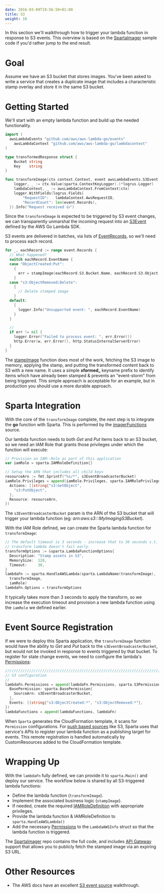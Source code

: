 ```yaml
---
date: 2016-03-09T19:56:50+01:00
title: S3
weight: 10
---
```



In this section we'll walkthrough how to trigger your lambda function in response to S3 events.  This overview is based on the [SpartaImager](https://github.com/mweagle/SpartaImager) sample code if you'd rather jump to the end result.

# Goal

Assume we have an S3 bucket that stores images.  You've been asked to write a service that creates a duplicate image that includes a characteristic stamp overlay and store it in the same S3 bucket.

# Getting Started

We'll start with an empty lambda function and build up the needed functionality.

```go
import (
  awsLambdaEvents "github.com/aws/aws-lambda-go/events"
	awsLambdaContext "github.com/aws/aws-lambda-go/lambdacontext"
)

type transformedResponse struct {
	Bucket string
	Key    string
}

func transformImage(ctx context.Context, event awsLambdaEvents.S3Event) ([]transformedResponse, error) {
	logger, _ := ctx.Value(sparta.ContextKeyLogger).(*logrus.Logger)
	lambdaContext, _ := awsLambdaContext.FromContext(ctx)
	logger.WithFields(logrus.Fields{
		"RequestID":   lambdaContext.AwsRequestID,
		"RecordCount": len(event.Records),
  }).Info("Request received 👍")

```


Since the `transformImage` is expected to be triggered by S3 event changes, we can transparently unmarshal
the incoming request into an [S3Event](https://github.com/aws/aws-lambda-go/blob/master/events/s3.go#L9)
defined by the AWS Go Lambda SDK.

S3 events are delivered in batches, via lists of [EventRecords](https://godoc.org/github.com/mweagle/Sparta/aws/s3#EventRecord), so we'll need to process each record.

```go
for _, eachRecord := range event.Records {
  // What happened?
  switch eachRecord.EventName {
  case "ObjectCreated:Put":
    {
      err = stampImage(eachRecord.S3.Bucket.Name, eachRecord.S3.Object.Key, logger)
    }
  case "s3:ObjectRemoved:Delete":
    {
      // Delete stamped image
    }
  default:
    {
      logger.Info("Unsupported event: ", eachRecord.EventName)
    }
  }

  //
  if err != nil {
    logger.Error("Failed to process event: ", err.Error())
    http.Error(w, err.Error(), http.StatusInternalServerError)
  }
}
```

The [stampImage](https://github.com/mweagle/SpartaImager/blob/master/application.go#L57) function does most of the work, fetching the S3 image to memory,
applying the stamp, and putting the transformed content back to S3 with a new name.  It uses a simple **xformed_** keyname prefix to identify
items which have already been stamped & prevents an "event-storm" from being triggered.  This simple approach is acceptable for an example,
but in production you should use a more durable approach.

# Sparta Integration

With the core of the `transformImage` complete, the next step is to integrate the **go** function with Sparta.  This is performed by the [imagerFunctions](https://github.com/mweagle/SpartaImager/blob/master/application.go#L200) source.

Our lambda function needs to both *Get* and *Put* items back to an S3 bucket, so we need an IAM Role that grants those privileges under which the function will execute:

```go
// Provision an IAM::Role as part of this application
var iamRole = sparta.IAMRoleDefinition{}

// Setup the ARN that includes all child keys
resourceArn := fmt.Sprintf("%s/*", s3EventBroadcasterBucket)
iamRole.Privileges = append(iamRole.Privileges, sparta.IAMRolePrivilege{
  Actions: []string{"s3:GetObject",
    "s3:PutObject",
  },
  Resource: resourceArn,
})
```

The `s3EventBroadcasterBucket` param is the ARN of the S3 bucket that will trigger your lambda function (eg: _arn:aws:s3:::MyImagingS3Bucket_).

With the IAM Role defined, we can create the Sparta lambda function for `transformImage`:

```go
// The default timeout is 3 seconds - increase that to 30 seconds s.t. the
// transform lambda doesn't fail early.
transformOptions := &sparta.LambdaFunctionOptions{
  Description: "Stamp assets in S3",
  MemorySize:  128,
  Timeout:     30,
}
lambdaFn := sparta.HandleAWSLambda(sparta.LambdaName(transformImage),
  transformImage,
  iamRole)
lambdaFn.Options = transformOptions
```

It typically takes more than 3 seconds to apply the transform, so we increase the execution timeout and provision a new
lambda function using the `iamRole` we defined earlier.

# Event Source Registration

If we were to deploy this Sparta application, the `transformImage` function would have the ability to *Get* and *Put* back
to the `s3EventBroadcasterBucket`, but would not be invoked in response to events triggered by that bucket.  To register
for state change events, we need to configure the lambda's [Permissions](http://docs.aws.amazon.com/lambda/latest/dg/intro-permission-model.html):

```go
//////////////////////////////////////////////////////////////////////////////
// S3 configuration
//
lambdaFn.Permissions = append(lambdaFn.Permissions, sparta.S3Permission{
  BasePermission: sparta.BasePermission{
    SourceArn: s3EventBroadcasterBucket,
  },
  Events: []string{"s3:ObjectCreated:*", "s3:ObjectRemoved:*"},
})
lambdaFunctions = append(lambdaFunctions, lambdaFn)
```

When `Sparta` generates the CloudFormation template, it scans for `Permission` configurations.
For [push based sources](http://docs.aws.amazon.com/lambda/latest/dg/intro-invocation-modes.html) like S3, Sparta uses that
service's APIs to register your lambda function as a publishing target for events.  This remote registration is handled
 automatically by CustomResources added to the CloudFormation template.

# Wrapping Up

With the `lambdaFn` fully defined, we can provide it to `sparta.Main()` and deploy our service.  The workflow below is shared by all S3-triggered lambda functions:

  * Define the lambda function (`transformImage`).
  * Implement the associated business logic  (`stampImage`).
  * If needed, create the required [IAMRoleDefinition](https://godoc.org/github.com/mweagle/Sparta*IAMRoleDefinition) with appropriate privileges.
  * Provide the lambda function & IAMRoleDefinition to `sparta.HandleAWSLambda()`
  * Add the necessary [Permissions](https://godoc.org/github.com/mweagle/Sparta#LambdaAWSInfo) to the `LambdaAWSInfo` struct so that the lambda function is triggered.

The [SpartaImager](https://github.com/mweagle/SpartaImager) repo contains the full code, and includes [API Gateway](/reference/apigateway) support that allows you to publicly fetch the stamped image via an expiring S3 URL.

# Other Resources

  * The AWS docs have an excellent [S3 event source](http://docs.aws.amazon.com/lambda/latest/dg/getting-started-amazons3-events.html) walkthrough.
